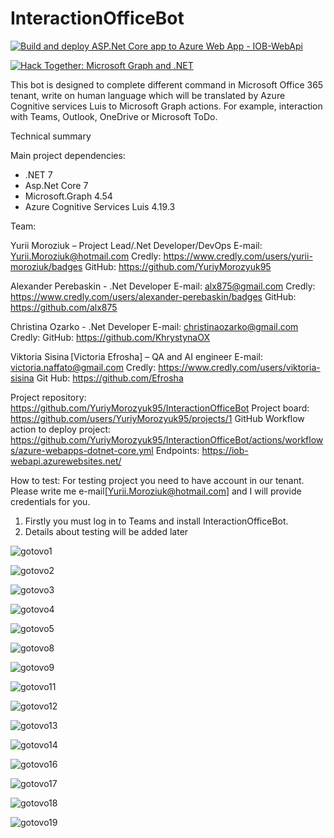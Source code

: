 # InteractionOfficeBot

[![Build and deploy ASP.Net Core app to Azure Web App - IOB-WebApi](https://github.com/YuriyMorozyuk95/InteractionOfficeBot/actions/workflows/azure-webapps-dotnet-core.yml/badge.svg)](https://github.com/YuriyMorozyuk95/InteractionOfficeBot/actions/workflows/azure-webapps-dotnet-core.yml)

[![Hack Together: Microsoft Graph and .NET](https://img.shields.io/badge/Microsoft%20-Hack--Together-orange?style=for-the-badge&logo=microsoft)](https://github.com/microsoft/hack-together)

This bot is designed to complete different command in Microsoft Office 365 tenant, write on human language which will be translated by Azure Cognitive services Luis to Microsoft Graph actions. For example, interaction with Teams, Outlook, OneDrive or Microsoft ToDo.

Technical summary

Main project dependencies:
-	.NET 7
-	Asp.Net Core 7
-	Microsoft.Graph 4.54 
-	Azure Cognitive Services Luis 4.19.3


Team:

Yurii Moroziuk – Project Lead/.Net Developer/DevOps
E-mail: Yurii.Moroziuk@hotmail.com
Credly: https://www.credly.com/users/yurii-moroziuk/badges
GitHub: https://github.com/YuriyMorozyuk95


Alexander Perebaskin - .Net Developer
E-mail: alx875@gmail.com
Credly: https://www.credly.com/users/alexander-perebaskin/badges
GitHub: https://github.com/alx875


Christina Ozarko - .Net Developer
E-mail: christinaozarko@gmail.com
Credly: 
GitHub: https://github.com/KhrystynaOX


Viktoria Sisina [Victoria Efrosha] – QA and AI engineer 
E-mail: victoria.naffato@gmail.com 
Credly: https://www.credly.com/users/viktoria-sisina
Git Hub: https://github.com/Efrosha


Project repository: https://github.com/YuriyMorozyuk95/InteractionOfficeBot
Project board: https://github.com/users/YuriyMorozyuk95/projects/1
GitHub Workflow action to deploy project: https://github.com/YuriyMorozyuk95/InteractionOfficeBot/actions/workflows/azure-webapps-dotnet-core.yml
Endpoints: https://iob-webapi.azurewebsites.net/

How to test:
For testing project you need to have account in our tenant. Please write me e-mail[Yurii.Moroziuk@hotmail.com] and I will provide credentials for you.  

1)	Firstly you must log in to Teams and install InteractionOfficeBot.
2) Details about testing will be added later

![gotovo1](https://user-images.githubusercontent.com/27745979/225170441-e454a85b-e5ab-45dc-aca7-ad3295ca6c88.gif)

![gotovo2](https://user-images.githubusercontent.com/27745979/225170446-0fd64a67-6275-4867-8b19-f6fc751d0a7d.gif)

![gotovo3](https://user-images.githubusercontent.com/27745979/225170450-7a8853c6-916b-460e-a254-87478ce4ca03.gif)

![gotovo4](https://user-images.githubusercontent.com/27745979/225170455-6fb1a04d-1840-455a-b8ac-cf62d929c2ef.gif)

![gotovo5](https://user-images.githubusercontent.com/27745979/225170456-1e9e90a0-d9d6-4a2e-b9c0-e949fd7ff917.gif)

![gotovo8](https://user-images.githubusercontent.com/27745979/225170459-b902d1b1-cd62-4224-b47d-b295e6bcd974.gif)

![gotovo9](https://user-images.githubusercontent.com/27745979/225170460-5dcee558-93db-4c89-84c8-6e1fa4e30691.gif)

![gotovo11](https://user-images.githubusercontent.com/27745979/225170463-21e14b7d-129b-4466-97b0-eb7acbc8dc4f.gif)

![gotovo12](https://user-images.githubusercontent.com/27745979/225170464-36de7f76-c351-4489-8c4f-24d9e4d6f4d6.gif)

![gotovo13](https://user-images.githubusercontent.com/27745979/225170468-1ba59b57-a274-41a8-b5e7-f39c5fc55b6a.gif)

![gotovo14](https://user-images.githubusercontent.com/27745979/225170471-a947704b-7cfd-4125-9898-42b424b7c020.gif)

![gotovo16](https://user-images.githubusercontent.com/27745979/225170473-ffb14305-6d21-4917-9557-572ad63f138b.gif)

![gotovo17](https://user-images.githubusercontent.com/27745979/225170479-ff71d6a6-add3-4cef-b9e1-89901657a6a3.gif)

![gotovo18](https://user-images.githubusercontent.com/27745979/225170480-4aa7ce35-0a33-46de-8263-1933d24dbb2a.gif)

![gotovo19](https://user-images.githubusercontent.com/27745979/225170482-b7c8e7ca-9593-4c6b-b49d-218c897a546a.gif)


